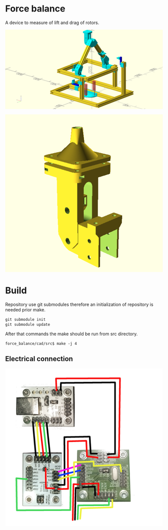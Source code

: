 # Force balance
A device to measure of lift and drag of rotors.


![Base with strain gauges](doc/img/complete.png)

![Rotor mount](doc/img/888_5502.png)




# Build

Repository use git submodules therefore an initialization of repository is needed prior make.

    git submodule init
    git submodule update

After that commands the make should be run from src directory.

    force_balance/cad/src$ make -j 4

## Electrical connection

![Elecrical connection](doc/img/wiring_draw.png)
